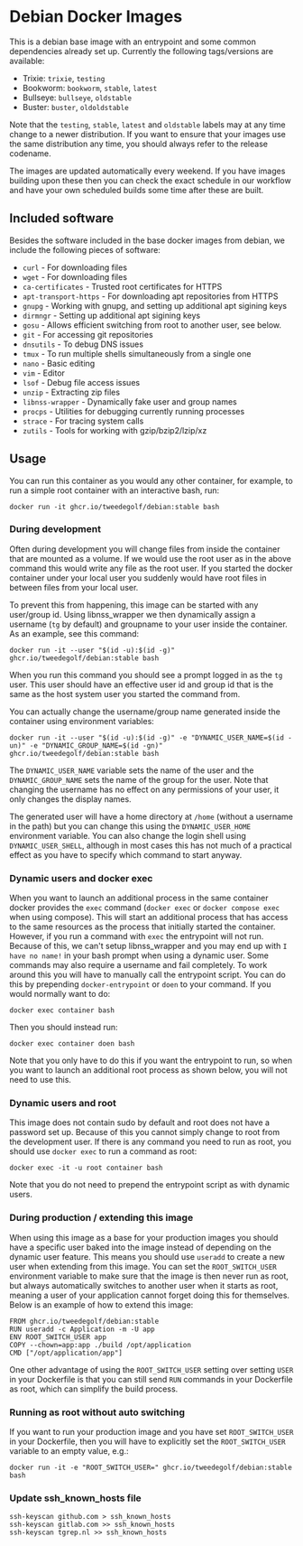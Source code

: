 # Debian Docker Images

This is a debian base image with an entrypoint and some common dependencies
already set up. Currently the following tags/versions are available:

- Trixie: `trixie`, `testing`
- Bookworm: `bookworm`, `stable`, `latest`
- Bullseye: `bullseye`, `oldstable`
- Buster: `buster`, `oldoldstable`

Note that the `testing`, `stable`, `latest` and `oldstable` labels may at any
time change to a newer distribution. If you want to ensure that your images use
the same distribution any time, you should always refer to the release codename.

The images are updated automatically every weekend. If you have images building
upon these then you can check the exact schedule in our workflow and have your
own scheduled builds some time after these are built.

## Included software

Besides the software included in the base docker images from debian, we include
the following pieces of software:

- `curl` - For downloading files
- `wget` - For downloading files
- `ca-certificates` - Trusted root certificates for HTTPS
- `apt-transport-https` - For downloading apt repositories from HTTPS
- `gnupg` - Working with gnupg, and setting up additional apt sigining keys
- `dirmngr` - Setting up additional apt sigining keys
- `gosu` - Allows efficient switching from root to another user, see below.
- `git` - For accessing git repositories
- `dnsutils` - To debug DNS issues
- `tmux` - To run multiple shells simultaneously from a single one
- `nano` - Basic editing
- `vim` - Editor
- `lsof` - Debug file access issues
- `unzip` - Extracting zip files
- `libnss-wrapper` - Dynamically fake user and group names
- `procps` - Utilities for debugging currently running processes
- `strace` - For tracing system calls
- `zutils` - Tools for working with gzip/bzip2/lzip/xz

## Usage

You can run this container as you would any other container, for example, to
run a simple root container with an interactive bash, run:

    docker run -it ghcr.io/tweedegolf/debian:stable bash

### During development

Often during development you will change files from inside the container that
are mounted as a volume. If we would use the root user as in the above command
this would write any file as the root user. If you started the docker container
under your local user you suddenly would have root files in between files from
your local user.

To prevent this from happening, this image can be started with any user/group
id. Using libnss_wrapper we then dynamically assign a username (`tg` by
default) and groupname to your user inside the container. As an example, see
this command:

    docker run -it --user "$(id -u):$(id -g)" ghcr.io/tweedegolf/debian:stable bash

When you run this command you should see a prompt logged in as the `tg` user.
This user should have an effective user id and group id that is the same as the
host system user you started the command from.

You can actually change the username/group name generated inside the container
using environment variables:

    docker run -it --user "$(id -u):$(id -g)" -e "DYNAMIC_USER_NAME=$(id -un)" -e "DYNAMIC_GROUP_NAME=$(id -gn)" ghcr.io/tweedegolf/debian:stable bash

The `DYNAMIC_USER_NAME` variable sets the name of the user and the
`DYNAMIC_GROUP_NAME` sets the name of the group for the user. Note that
changing the username has no effect on any permissions of your user, it only
changes the display names.

The generated user will have a home directory at `/home` (without a username
in the path) but you can change this using the `DYNAMIC_USER_HOME` environment
variable. You can also change the login shell using `DYNAMIC_USER_SHELL`,
although in most cases this has not much of a practical effect as you have to
specify which command to start anyway.

### Dynamic users and docker exec

When you want to launch an additional process in the same container docker
provides the `exec` command (`docker exec` or `docker compose exec` when using
compose). This will start an additional process that has access to the same
resources as the process that initially started the container. However, if
you run a command with `exec` the entrypoint will not run. Because of this, we
can't setup libnss_wrapper and you may end up with `I have no name!` in your
bash prompt when using a dynamic user. Some commands may also require a
username and fail completely. To work around this you will have to manually
call the entrypoint script. You can do this by prepending `docker-entrypoint`
or `doen` to your command. If you would normally want to do:

    docker exec container bash

Then you should instead run:

    docker exec container doen bash

Note that you only have to do this if you want the entrypoint to run, so when
you want to launch an additional root process as shown below, you will not need
to use this.

### Dynamic users and root

This image does not contain sudo by default and root does not have a password
set up. Because of this you cannot simply change to root from the development
user. If there is any command you need to run as root, you should use
`docker exec` to run a command as root:

    docker exec -it -u root container bash

Note that you do not need to prepend the entrypoint script as with dynamic
users.

### During production / extending this image

When using this image as a base for your production images you should have a
specific user baked into the image instead of depending on the dynamic user
feature. This means you should use `useradd` to create a new user when
extending from this image. You can set the `ROOT_SWITCH_USER` environment
variable to make sure that the image is then never run as root, but always
automatically switches to another user when it starts as root, meaning a user
of your application cannot forget doing this for themselves. Below is an
example of how to extend this image:

    FROM ghcr.io/tweedegolf/debian:stable
    RUN useradd -c Application -m -U app
    ENV ROOT_SWITCH_USER app
    COPY --chown=app:app ./build /opt/application
    CMD ["/opt/application/app"]

One other advantage of using the `ROOT_SWITCH_USER` setting over setting
`USER` in your Dockerfile is that you can still send `RUN` commands in your
Dockerfile as root, which can simplify the build process.

### Running as root without auto switching

If you want to run your production image and you have set `ROOT_SWITCH_USER`
in your Dockerfile, then you will have to explicitly set the `ROOT_SWITCH_USER`
variable to an empty value, e.g.:

    docker run -it -e "ROOT_SWITCH_USER=" ghcr.io/tweedegolf/debian:stable bash

### Update ssh_known_hosts file

    ssh-keyscan github.com > ssh_known_hosts
    ssh-keyscan gitlab.com >> ssh_known_hosts
    ssh-keyscan tgrep.nl >> ssh_known_hosts
